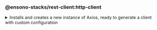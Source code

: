 ### @ensono-stacks/rest-client:http-client

<details>
<summary>Installs and creates a new instance of Axios, ready to generate a client with custom configuration</summary>

This plugin installs Axios and configures a new instance of the provider ready to be customised and consumed via your project.

## Prerequisites

This generator requires no prerequisites.

## Usage

```bash
nx @ensono-stacks/rest-client:http-client --name http-client --directory libs/http-client --importPath @httpClient --tags http_client
```

### Command line arguments

The following command line arguments are available:

| Option       | Description                                                     | Type    | Accepted Values | Default | Required |
| ------------ | --------------------------------------------------------------- | ------- | --------------- | ------- | -------- |
| --name       | Library name                                                    | string  |                 |         | true     |
| --directory  | Subdirectory inside libs/ where the generated library is placed | string  |                 |         |          |
| --importPath | What import path would you like to use for the library          | string  |                 |         |          |
| --tags       | Add tags to the library (used for linting)                      | string  |                 |         |          |
| --skipFormat | Skip formatting files                                           | boolean |                 | false   |          |

### Generator Output

```text title="Generated files"

└── http-client
    ├── README.md
    └── src
        ├── index.ts
        └── index.test.ts
    ├── tsconfig.json
    ├── tsconfig.lib.json
    ├── project.json
    ├── .eslintrc.json
    ├── jest.config.ts
    └── tsconfig.spec.json
```

```text title="Modified files"
└── root
    ├── tsconfig.base.json
    └── package.json
```

</details>

